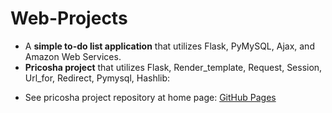 # Web-Projects

* A **simple to-do list application** that utilizes Flask, PyMySQL, Ajax, and Amazon Web Services.
* **Pricosha project** that utilizes Flask, Render_template, Request, Session, Url_for, Redirect, Pymysql, Hashlib:
- See pricosha project repository at home page: [GitHub Pages](https://github.com/evve212233/PriCoSha_Project)
